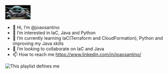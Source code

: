 <img src="https://github.com/hargun79/hargun79/blob/master/Assets/hi.gif" style="width: 80px;">

- 👋 Hi, I’m @joaosantino
- 👀 I’m interested in IaC, Java and Python
- 🌱 I’m currently learning IaC(Terraform and CloudFormation), Python and improving my Java skills
- 💞️ I’m looking to collaborate on IaC and Java
- 📫 How to reach me https://www.linkedin.com/in/joaosantino/

<!---
joaosantino/joaosantino is a ✨ special ✨ repository because its `README.md` (this file) appears on your GitHub profile.
You can click the Preview link to take a look at your changes.
--->


[<img src="https://open.spotify.com/playlist/2Ath28u0zv6iDJ7Dw0MROq?si=c599895da0ed4e60" alt="This playlist defines me" width="350" style="float: left; margin-right: 10px;" />](https://open.spotify.com/playlist/2Ath28u0zv6iDJ7Dw0MROq?si=c599895da0ed4e60)
